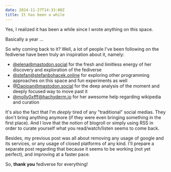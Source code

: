 ```yaml
---
date: 2024-11-27T14:33:00Z
title: It has been a while
---
```


Yes, I realized it has been a while since I wrote anything on this space.

Basically a year ...

So why coming back to it? Well, a lot of people I've been following on the fediverse have been truly an inspiration about it, namely:

+ [@elena@mastodon.social](https://mastodon.social/@_elena) for the fresh and limitless energy of her discovery and exploration of the fediverse
+ [@stefan@stefanbohacek.online](https://stefanbohacek.online/@stefan) for exploring other programming approaches on this space and fun experiments as well
+ [@Daojoan@mastodon.social](https://mastodon.social/@Daojoan) for the deep analysis of the moment and deeply focused way to move past it
+ [@molly0xfff@hachyderm.io](https://hachyderm.io/@molly0xfff) for her awesome help regarding wikipedia and curation

It's also the fact that I'm *deeply* tired of any "traditional" social medias. They don't bring anything anymore (if they were even bringing something in the first place). And I love that the notion of blogroll or simply using RSS in order to curate yourself what you read/watch/listen seems to come back.

Besides, my previous post was all about removing any usage of google and its services, or any usage of closed platforms of any kind.
I'll prepare a separate post regarding that because it seems to be working (not yet perfect), and improving at a faster pace.

So, **thank you** fediverse for everything!